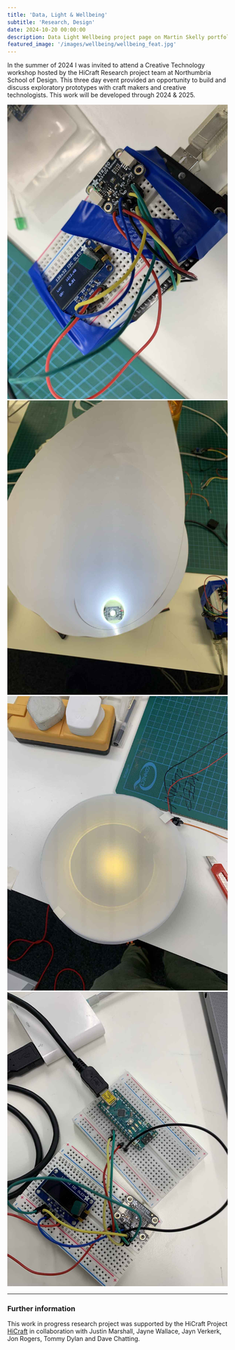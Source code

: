 ```yaml
---
title: 'Data, Light & Wellbeing'
subtitle: 'Research, Design'
date: 2024-10-20 00:00:00
description: Data Light Wellbeing project page on Martin Skelly portfolio website.
featured_image: '/images/wellbeing/wellbeing_feat.jpg'
---
```


In the summer of 2024 I was invited to attend a Creative Technology workshop hosted by the HiCraft Research project team at Northumbria School of Design. This three day event provided an opportunity to build and discuss exploratory prototypes with craft makers and creative technologists. This work will be developed through 2024 & 2025. 


<div class="gallery" data-columns="2">
	<img src="/images/wellbeing/wellbeing_one.jpg">
	<img src="/images/wellbeing/wellbeing_two.jpg">
	<img src="/images/wellbeing/wellbeing_three.jpg">
	<img src="/images/wellbeing/wellbeing_four.jpg">
</div>

---
### Further information

This work in progress research project was supported by the HiCraft Project [HiCraft](https://hicraftnorthumbria.org/) in collaboration with Justin Marshall, Jayne Wallace, Jayn Verkerk, Jon Rogers, Tommy Dylan and Dave Chatting. 
